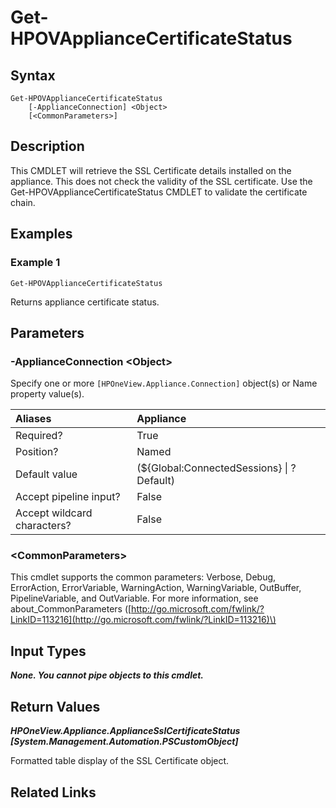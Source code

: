 ﻿---
description: Get the appliance SSL certificate status.
---

# Get-HPOVApplianceCertificateStatus

## Syntax

```text
Get-HPOVApplianceCertificateStatus
    [-ApplianceConnection] <Object>
    [<CommonParameters>]
```

## Description

This CMDLET will retrieve the SSL Certificate details installed on the appliance.  This does not check the validity of the SSL certificate.  Use the Get-HPOVApplianceCertificateStatus CMDLET to validate the certificate chain.

## Examples

###  Example 1 

```text
Get-HPOVApplianceCertificateStatus
```

Returns appliance certificate status.

## Parameters

### -ApplianceConnection &lt;Object&gt;

Specify one or more `[HPOneView.Appliance.Connection]` object(s) or Name property value(s).

| Aliases | Appliance |
| :--- | :--- |
| Required? | True |
| Position? | Named |
| Default value | (${Global:ConnectedSessions} &vert; ? Default) |
| Accept pipeline input? | False |
| Accept wildcard characters? | False |

### &lt;CommonParameters&gt;

This cmdlet supports the common parameters: Verbose, Debug, ErrorAction, ErrorVariable, WarningAction, WarningVariable, OutBuffer, PipelineVariable, and OutVariable. For more information, see about\_CommonParameters \([http://go.microsoft.com/fwlink/?LinkID=113216](http://go.microsoft.com/fwlink/?LinkID=113216)\)

## Input Types

_**None.  You cannot pipe objects to this cmdlet.**_

## Return Values

_**HPOneView.Appliance.ApplianceSslCertificateStatus [System.Management.Automation.PSCustomObject]**_

Formatted table display of the SSL Certificate object.

## Related Links

